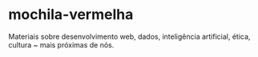 # mochila-vermelha

Materiais sobre desenvolvimento web, dados, inteligência artificial, ética, cultura ~ mais próximas de nós.
